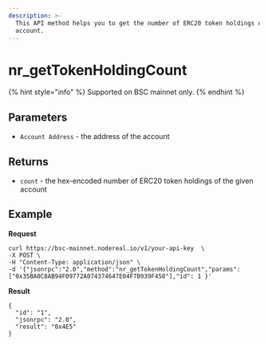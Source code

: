 ```yaml
---
description: >-
  This API method helps you to get the number of ERC20 token holdings of an
  account.
---
```


# nr\_getTokenHoldingCount

{% hint style="info" %}
Supported on BSC mainnet only.
{% endhint %}

## Parameters

* `Account Address` - the address of the account

## Returns

* `count` - the hex-encoded number of ERC20 token holdings of the given account

## Example

**Request**

```
curl https://bsc-mainnet.nodereal.io/v1/your-api-key  \
-X POST \
-H "Content-Type: application/json" \
-d '{"jsonrpc":"2.0","method":"nr_getTokenHoldingCount","params":["0x35BA0C8AB94F09772A074374647E04F7B939F458"],"id": 1 }'
```

**Result**

```
{
  "id": "1",
  "jsonrpc": "2.0",
  "result": "0x4E5"
}
```
